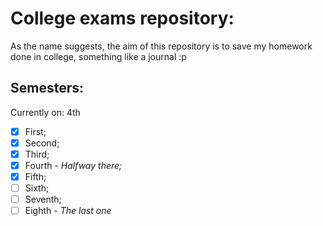 # College exams repository:

As the name suggests, the aim of this repository is to save my homework done in college, something like a journal :p

## Semesters:
Currently on: 4th

- [x] First;
- [x] Second;
- [x] Third;
- [x] Fourth - _Halfway there;_
- [x] Fifth;
- [ ] Sixth;
- [ ] Seventh;
- [ ] Eighth - _The last one_
